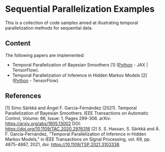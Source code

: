 # Sequential Parallelization Examples
This is a collection of code samples aimed at illustrating temporal parallelization methods for sequential data.

## Content
The following papers are implemented:
- Temporal Parallelization of Bayesian Smoothers [1] ([Python](https://github.com/EEA-sensors/sequential-parallelization-examples/tree/main/python/temporal-parallelization-bayes-smoothers) - JAX | TensorFlow).
- Temporal Parallelization of Inference in Hidden Markov Models [2] ([Python](https://github.com/EEA-sensors/sequential-parallelization-examples/tree/main/python/temporal-parallelization-inference-in-HMMs) - TensorFlow).

## References
[1] Simo Särkkä and Ángel F. García-Fernández (2021). Temporal Parallelization of Bayesian Smoothers. IEEE Transactions on Automatic Control, Volume: 66, Issue: 1, Pages 299-306. arXiv: https://arxiv.org/abs/1905.13002 DOI: https://doi.org/10.1109/TAC.2020.2976316
[2] S. S. Hassan, S. Särkkä and Á. F. García-Fernández, "Temporal Parallelization of Inference in Hidden Markov Models," in IEEE Transactions on Signal Processing, vol. 69, pp. 4875-4887, 2021, doi: https://10.1109/TSP.2021.3103338.
